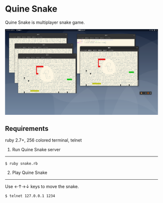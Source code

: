 Quine Snake
===========

Quine Snake is multiplayer snake game.

[![screencapture of Quine Snake](images/quine-snake.png)](images/quine-snake.png)

Requirements
------------

ruby 2.7+, 256 colored terminal, telnet

1. Run Quine Snake server
-----------------------------

```
$ ruby snake.rb
```

2. Play Quine Snake
-----------------------

Use ←↑→↓ keys to move the snake.

```
$ telnet 127.0.0.1 1234
```
